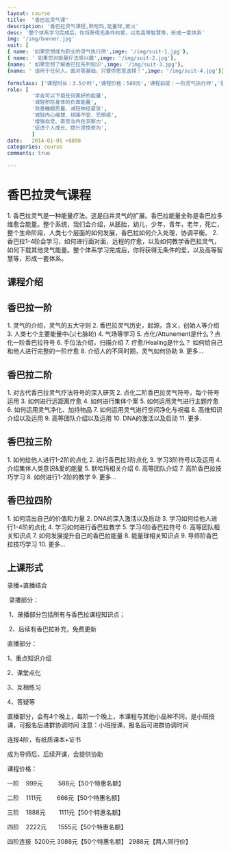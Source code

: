 ```yaml
---
layout: course
title:  "香巴拉灵气课"
description: '香巴拉灵气课程,默哈玛,能量球,紫火'
desc: '整个体系学习完成后，你将获得无条件的爱，以及高等智慧等，形成一套体系'
img: '/img/banner.jpg'
suit: [
{ name: '如果您想成为职业的灵气执行师',imge: '/img/suit-1.jpg'},
{ name: ' 如果您对能量疗法感兴趣',imge: '/img/suit-2.jpg'},
{name: ' 如果您想了解香巴拉系列知识',imge: '/img/suit-3.jpg'},
{name: ' 适用于任何人，面对零基础，只要你愿意选择！',imge: '/img/suit-4.jpg'}]

formclass: ['课程时长：3.5小时','课程价格：580元','课程前提：一阶灵气执行师','录播课程，随时报名']
role: [
        '学会可以下载任何美好的能量',
        '减轻积存身体的负面能量',
        '改善睡眠质量、减轻神经紧张',
        '减轻内心痛楚、烦躁不安、恐惧感',
        '增强自觉、直觉与内在洞察力',
        '促进个人成长、提升灵性修为',
        ]
date:   2014-01-01 +0800
categories: course
comments: true

---
```

<h1>香巴拉灵气课程</h1>
1. 香巴拉灵气是一种能量疗法。这是臼井灵气的扩展。香巴拉能量全称是香巴拉多维愈合能量。整个系统，我们会介绍，从胚胎，幼儿，少年，青年，老年，死亡，整个生命阶段，人类七个层面的如何发展，香巴拉如何介入处理，协调平衡。
2. 香巴拉1-4阶会学习，如何进行面对面，远程的疗愈，以及如何教学香巴拉灵气，如何下载其他灵气能量。整个体系学习完成后，你将获得无条件的爱，以及高等智慧等，形成一套体系。
   


<h2>课程介绍</h2>

<h2>香巴拉一阶</h2>
1. 灵气的介绍，灵气的五大守则
2. 香巴拉灵气历史，起源，含义，创始人等介绍
3. 人类七个主要能量中心(七脉轮)
4. 气场等学习
5. 点化/Attunement是什么？点化一阶香巴拉符号
6. 手位法介绍，扫描介绍
7. 疗愈/Healing是什么？ 如何给自己和他人进行完整的一阶疗愈
8. 介绍人的不同时期，灵气如何协助
9. 更多...


<h2>香巴拉二阶</h2>
1. 对古代香巴拉灵气疗法符号的深入研究
2. 点化二阶香巴拉灵气符号，每个符号运用
3. 如何进行远距离疗愈
4. 如何进行集体个案
5. 如何运用灵气进行主题疗愈
6. 如何运用灵气净化、加持物品
7. 如何运用灵气进行空间净化与祝福
8. 高维知识介绍以及运用
9. 高等团队介绍以及运用
10. DNA的激活以及启动
11. 更多.



<h2>香巴拉三阶</h2>
1. 如何给他人进行1-2阶的点化
2. 进行香巴拉3阶点化
3. 学习3阶符号以及运用
4. 介绍集体人类意识&爱的能量
5. 默哈玛相关介绍
6. 高等团队介绍
7. 高阶香巴拉技巧学习
8. 如何进行1-2阶的教学
9. 更多...


<h2>香巴拉四阶</h2>
1. 如何活出自己的价值和力量
2. DNA的深入激活以及启动
3. 学习如何给他人进行1-4阶的点化
4. 学习如何进行香巴拉教学
5. 学习4阶香巴拉符号
6. 高等团队相关知识点
7. 如何发展提升自己的香巴拉能量
8. 能量球相关知识点
9. 导师阶香巴拉技巧学习
10. 更多...



<h2>上课形式</h2>

 录播+直播结合

 录播部分：

 1、录播部分包括所有与香巴拉课程知识点；

 2、后续有香巴拉补充，免费更新



直播部分：

1、重点知识介绍

2、课堂点化

3、互相练习

4、答疑等

直播部分，会有4个晚上，每阶一个晚上，本课程与其他小品种不同，是小班授课，可报名后进群协调时间
注意：小班授课，报名后可进群协调时间



连报4阶，有纸质课本+证书

成为导师后，后续开课，会提供协助



课程价格：

一阶    999元         588元【50个特惠名额】

二阶    1111元         666元【50个特惠名额】

三阶    1888元        1111元【50个特惠名额】

四阶    2222元       1555元【50个特惠名额】

四阶连报  5200元   3088元【50个特惠名额】  2988元【两人同行价】 




